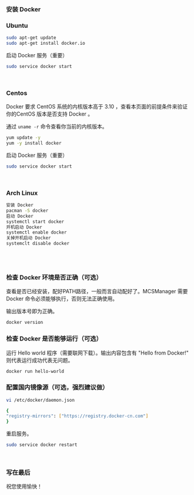 ### 安装 Docker


### Ubuntu 

```bash
sudo apt-get update
sudo apt-get install docker.io
```

启动 Docker 服务（重要）

```bash
sudo service docker start
```
<br />

### Centos
Docker 要求 CentOS 系统的内核版本高于 3.10 ，查看本页面的前提条件来验证你的CentOS 版本是否支持 Docker 。

通过 `uname -r` 命令查看你当前的内核版本。

```bash
yum update -y
yum -y install docker
```

启动 Docker 服务（重要）

```bash
sudo service docker start
```
<br />

### Arch Linux

```bash
安装 Docker
pacman -S docker
启动 Docker
systemctl start docker
开机启动 Docker
systemctl enable docker
关掉开机启动 Docker
systemclt disable docker
```

<br /><br />

### 检查 Docker 环境是否正确（可选）

查看是否已经安装，配好PATH路径，一般而言自动配好了。MCSManager 需要 Docker 命令必须能够执行，否则无法正确使用。


输出版本号即为正确。

```bash
docker version
```

### 检查 Docker 是否能够运行（可选）

运行 Hello world 程序（需要联网下载）。输出内容包含有 "Hello from Docker!" 则代表运行成功代表无问题。

```bash
docker run hello-world
```


### 配置国内镜像源（可选，强烈建议做）

```bash
vi /etc/docker/daemon.json 

{ 
"registry-mirrors": ["https://registry.docker-cn.com"] 
}
```

重启服务。

```bash
sudo service docker restart
```

<br />

### 写在最后

祝您使用愉快！
